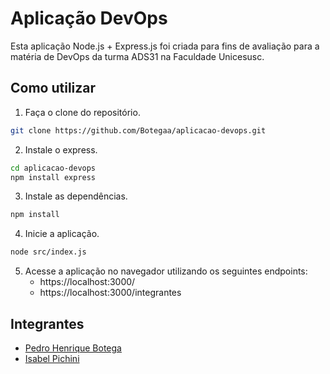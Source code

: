 # Aplicação DevOps

Esta aplicação Node.js + Express.js foi criada para fins de avaliação para a matéria de DevOps da turma ADS31 na Faculdade Unicesusc.

## Como utilizar

1. Faça o clone do repositório.
```bash
git clone https://github.com/Botegaa/aplicacao-devops.git
```

2. Instale o express.
```bash
cd aplicacao-devops
npm install express
```

3. Instale as dependências.
```bash
npm install
```

4. Inicie a aplicação.
```bash
node src/index.js
```

5. Acesse a aplicação no navegador utilizando os seguintes endpoints:
    - https://localhost:3000/ 
    - https://localhost:3000/integrantes 


## Integrantes
- [Pedro Henrique Botega](https://github.com/Botegaa)
- [Isabel Pichini](https://github.com/isabelpichini)
